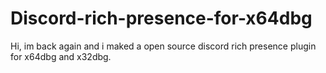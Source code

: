 # Discord-rich-presence-for-x64dbg
Hi, im back again and i maked a open source discord rich presence plugin for x64dbg and x32dbg.
